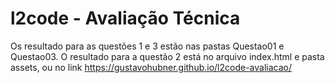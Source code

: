 # l2code - Avaliação Técnica

Os resultado para as questões 1 e 3 estão nas pastas Questao01 e Questao03. O resultado para a questão 2 está no arquivo index.html e pasta assets, ou no link https://gustavohubner.github.io/l2code-avaliacao/
